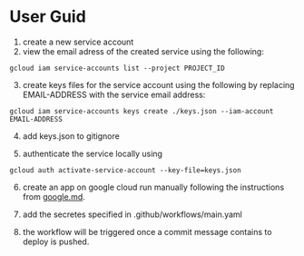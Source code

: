 # User Guid

1. create a new service account 
2. view the email adress of the created service using the following:
```
gcloud iam service-accounts list --project PROJECT_ID
```

3. create keys files for the service account using the following by replacing EMAIL-ADDRESS with the service email address:
 
```
gcloud iam service-accounts keys create ./keys.json --iam-account EMAIL-ADDRESS
```
4. add keys.json to gitignore

5. authenticate the service locally using 
```
gcloud auth activate-service-account --key-file=keys.json
```
6. create an app on google cloud run manually following the instructions from [google.md](google.md).

7. add the secretes specified in .github/workflows/main.yaml
8. the workflow will be triggered once a commit message contains to deploy is pushed.